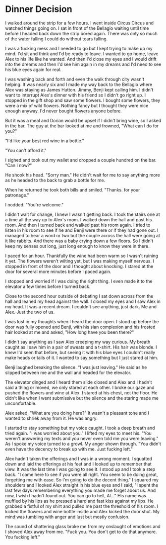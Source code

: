 # Dinner Decision
I walked around the strip for a few hours.  I went inside Circus Circus and watched things going on.  I sat in front of the Bellagio waiting until time before I headed back down the strip bored again.  There was only so much of the water falling I could do without tears falling.  

I was a fucking mess and I needed to go but I kept trying to make up my mind.  I'd sit and think and I'd be ready to leave.  I wanted to go home, leave Alex to his life like he wanted.  And then I'd close my eyes and I would drift into the dreams and then I'd see him again in my dreams and I'd need to see his blue eyes again for real.

I was washing back and forth and even the walk through city wasn't helping.  It was nearly six and I made my way back to the Bellagio where Alex was staying as James Hutton.  Jimmy, Benji kept calling him.  I didn't want to interrupt Alex's dinner with his friend so I didn't go right up.  I stopped in the gift shop and saw some flowers.  I bought some flowers, they were a mix of wild flowers.  Nothing fancy but I thought they were nice enough anyway.  I'd never bought flowers  anyone before.  

But it was a meal and Dorian would be upset if I didn't bring wine, so I asked in the bar.  The guy at the bar looked at me and frowned, "What can I do for you?"

"I'd like your best red wine in a bottle."

"You can't afford it."

I sighed and took out my wallet and dropped a couple hundred on the bar.  "Can I now?"

He shook his head.  "Sorry man."  He didn't wait for me to say anything more as he headed to the back to grab a bottle for me.  

When he returned he took both bills and smiled.  "Thanks. for your patronage."

I nodded.  "You're welcome."

I didn't wait for change, I knew I wasn't getting back.  I took the stairs one at a time all the way up to Alex's room.  I walked down the hall and past his room.  And then I turned back and walked past his room again.  I tried to listen in his room to see if he and Benji were there or if they had gone out.  I managed to hear a word or two but the couple across the hall were going at it like rabbits.  And there was a baby crying down a few floors.  So I didn't keep my senses out long, just long enough to know they were in there.  

I paced for an hour.  Thankfully the wine had been warm so I wasn't ruining it yet.  The flowers weren't wilting yet, but I was making myself nervous.  I stopped in front of the door and I thought about knocking.  I stared at the door for several more minutes before I paced again.  

I stopped and worried if I was doing the right thing.  I even made it to the elevator a few times before I turned back.  

Close to the second hour outside of debating I sat down across from the hall and leaned my head against the wall.  I closed my eyes and I saw Alex in my head.  It was a recent dream.  I couldn't see anything, just dark.  Me and Alex.  Just the two of us.

I was lost in my thoughts when I heard the door open.  I stood up before the door was fully opened and Benji, with his sian complexion and his frosted hair looked at me and asked, "How long have you been there?"

I didn't say anything as I saw Alex creeping my way curious.  My breath caught as I saw him in a pair of sweats and a t-shirt.  His hair was blonde.  I knew I'd seen that before, but seeing it with his blue eyes I couldn't really make heads or tails of it.  I wanted to say something but I just stared at him.  

Benji laughed breaking the silence.  "I was just leaving."  He said as he slipped between me and the wall and headed for the elevator.  

The elevator dinged and I heard them slide closed and Alex and I hadn't said a thing or moved, we only stared at each other.  I broke our gaze and pushed the flowers and wine at Alex.  I stared at his chest, not the floor.  He didn't like when I went submissive but the silence and the staring made me uncomfortable.

Alex asked, "What are you doing here?"  It wasn't a pleasant tone and I wanted to shriek away from it.  He was angry.

I started to stay something but my voice caught.  I took a deep breath and tried again.  "I was worried about you."  I lifted my eyes to meet his.  "You weren't answering my texts and you never even told me you were leaving."  As I spoke my voice turned to a growl.  My anger shown through.  "You didn't even have the decency to break up with me.  Just fucking left."

Alex hadn't taken the offerings and I was in a wrong moment.  I squatted down and laid the offerings at his feet and I looked up to remember that view.  It was the last time I was going to see it.  I stood up and I took a step back.  "I came here to see if you were all right.  You seem to be doing great, forgetting me with ease.  So I'm going to do the decent thing."  I squared my shoulders and I looked Alex straight in his blue eyes and I said, "I spent the last few days remembering everything you made me forget about us.  And now, I wish I hadn't found out.  You can go to hell, Al..."  His name was muffled by his lips as he pressed a hard and fast kiss against my lips.  He grabbed a fistful of my shirt and pulled me past the threshold of his room.  I kicked the flowers and wine bottle inside and Alex kicked the door shut.  My mind was tumbling with anger and lust but mostly confusion.

The sound of shattering glass broke me from my onslaught of emotions and I shoved Alex away from me.  "Fuck you.  You don't get to do that anymore.  You fucking left."


<!--stackedit_data:
eyJoaXN0b3J5IjpbNzk5OTU5OTk1LC0zODQ1NTAzNDcsMTU0Mz
g0MTA1LDI1NTcyMDgzNSwtNTIxMDcyNjMzLDE4MjY3MDAwNTEs
MTM5MTY2MTEyMiwtMjExNjcxMDY2OCwtMTI1NjgyMjU3LDEwNT
c4ODg2NzUsLTEyNjM0NzUxMyw4OTMzOTYxNDEsLTIwMTM4NzY3
MjcsOTI4ODA2OTIsLTExNTI2MjU5OTMsLTExNzc3NjEyNzFdfQ
==
-->